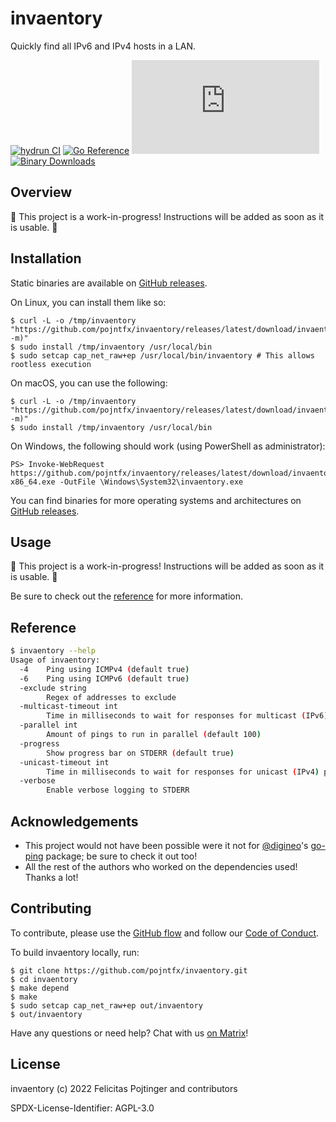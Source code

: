 # invaentory

Quickly find all IPv6 and IPv4 hosts in a LAN.

[![hydrun CI](https://github.com/pojntfx/invaentory/actions/workflows/hydrun.yaml/badge.svg)](https://github.com/pojntfx/invaentory/actions/workflows/hydrun.yaml)
[![Go Reference](https://pkg.go.dev/badge/github.com/pojntfx/invaentory.svg)](https://pkg.go.dev/github.com/pojntfx/invaentory)
[![Matrix](https://img.shields.io/matrix/invaentory:matrix.org)](https://matrix.to/#/#invaentory:matrix.org?via=matrix.org)
[![Binary Downloads](https://img.shields.io/github/downloads/pojntfx/invaentory/total?label=binary%20downloads)](https://github.com/pojntfx/invaentory/releases)

## Overview

🚧 This project is a work-in-progress! Instructions will be added as soon as it is usable. 🚧

## Installation

Static binaries are available on [GitHub releases](https://github.com/pojntfx/invaentory/releases).

On Linux, you can install them like so:

```shell
$ curl -L -o /tmp/invaentory "https://github.com/pojntfx/invaentory/releases/latest/download/invaentory.linux-$(uname -m)"
$ sudo install /tmp/invaentory /usr/local/bin
$ sudo setcap cap_net_raw+ep /usr/local/bin/invaentory # This allows rootless execution
```

On macOS, you can use the following:

```shell
$ curl -L -o /tmp/invaentory "https://github.com/pojntfx/invaentory/releases/latest/download/invaentory.darwin-$(uname -m)"
$ sudo install /tmp/invaentory /usr/local/bin
```

On Windows, the following should work (using PowerShell as administrator):

```shell
PS> Invoke-WebRequest https://github.com/pojntfx/invaentory/releases/latest/download/invaentory.windows-x86_64.exe -OutFile \Windows\System32\invaentory.exe
```

You can find binaries for more operating systems and architectures on [GitHub releases](https://github.com/pojntfx/invaentory/releases).

## Usage

🚧 This project is a work-in-progress! Instructions will be added as soon as it is usable. 🚧

Be sure to check out the [reference](#reference) for more information.

## Reference

```bash
$ invaentory --help
Usage of invaentory:
  -4    Ping using ICMPv4 (default true)
  -6    Ping using ICMPv6 (default true)
  -exclude string
        Regex of addresses to exclude
  -multicast-timeout int
        Time in milliseconds to wait for responses for multicast (IPv6) pings (default 2000)
  -parallel int
        Amount of pings to run in parallel (default 100)
  -progress
        Show progress bar on STDERR (default true)
  -unicast-timeout int
        Time in milliseconds to wait for responses for unicast (IPv4) pings (default 500)
  -verbose
        Enable verbose logging to STDERR
```

## Acknowledgements

- This project would not have been possible were it not for [@digineo](https://github.com/digineo)'s [go-ping](https://github.com/digineo/go-ping) package; be sure to check it out too!
- All the rest of the authors who worked on the dependencies used! Thanks a lot!

## Contributing

To contribute, please use the [GitHub flow](https://guides.github.com/introduction/flow/) and follow our [Code of Conduct](./CODE_OF_CONDUCT.md).

To build invaentory locally, run:

```shell
$ git clone https://github.com/pojntfx/invaentory.git
$ cd invaentory
$ make depend
$ make
$ sudo setcap cap_net_raw+ep out/invaentory
$ out/invaentory
```

Have any questions or need help? Chat with us [on Matrix](https://matrix.to/#/#invaentory:matrix.org?via=matrix.org)!

## License

invaentory (c) 2022 Felicitas Pojtinger and contributors

SPDX-License-Identifier: AGPL-3.0
